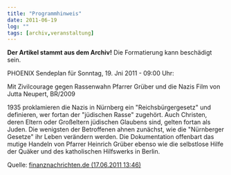 ```yaml
---
title: "Programmhinweis"
date: 2011-06-19
log: ""
tags: [archiv,veranstaltung]
---
```

**Der Artikel stammt aus dem Archiv!** Die Formatierung kann beschädigt sein.

PHOENIX Sendeplan für Sonntag, 19. Jni 2011 - 09:00 Uhr:

Mit Zivilcourage gegen Rassenwahn Pfarrer Grüber und die Nazis Film von Jutta Neupert, BR/2009 

1935 proklamieren die Nazis in Nürnberg ein "Reichsbürgergesetz" und definieren, wer fortan der "jüdischen Rasse" zugehört. Auch Christen, deren Eltern oder Großeltern jüdischen Glaubens sind, gelten fortan als Juden. Die wenigsten der Betroffenen ahnen zunächst, wie die "Nürnberger Gesetze" ihr Leben verändern werden. Die Dokumentation offenbart das mutige Handeln von Pfarrer Heinrich Grüber ebenso wie die selbstlose Hilfe der Quäker und des katholischen Hilfswerks in Berlin.

Quelle: <a href="http://www.finanznachrichten.de/nachrichten-2011-06/20555028-phoenix-sendeplan-fuer-sonntag-19-jni-2011-tages-tipps-20-15-der-leonardo-code-21-45-erstausstrahlung-chinas-umwelt-vor-dem-gau-007.htm">finanznachrichten.de (17.06.2011 13:46)</a>

